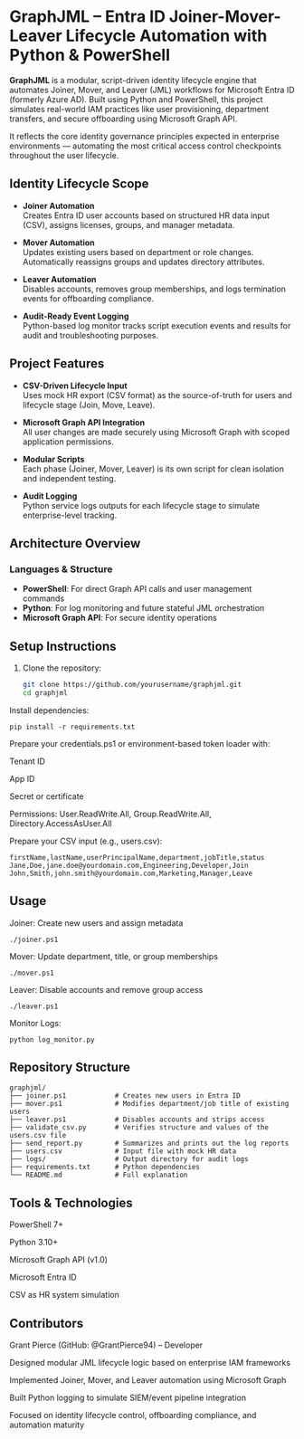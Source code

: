 # GraphJML – Entra ID Joiner-Mover-Leaver Lifecycle Automation with Python & PowerShell

**GraphJML** is a modular, script-driven identity lifecycle engine that automates Joiner, Mover, and Leaver (JML) workflows for Microsoft Entra ID (formerly Azure AD). Built using Python and PowerShell, this project simulates real-world IAM practices like user provisioning, department transfers, and secure offboarding using Microsoft Graph API.

It reflects the core identity governance principles expected in enterprise environments — automating the most critical access control checkpoints throughout the user lifecycle.

## Identity Lifecycle Scope

- **Joiner Automation**  
  Creates Entra ID user accounts based on structured HR data input (CSV), assigns licenses, groups, and manager metadata.

- **Mover Automation**  
  Updates existing users based on department or role changes. Automatically reassigns groups and updates directory attributes.

- **Leaver Automation**  
  Disables accounts, removes group memberships, and logs termination events for offboarding compliance.

- **Audit-Ready Event Logging**  
  Python-based log monitor tracks script execution events and results for audit and troubleshooting purposes.

## Project Features

- **CSV-Driven Lifecycle Input**  
  Uses mock HR export (CSV format) as the source-of-truth for users and lifecycle stage (Join, Move, Leave).

- **Microsoft Graph API Integration**  
  All user changes are made securely using Microsoft Graph with scoped application permissions.

- **Modular Scripts**  
  Each phase (Joiner, Mover, Leaver) is its own script for clean isolation and independent testing.

- **Audit Logging**  
  Python service logs outputs for each lifecycle stage to simulate enterprise-level tracking.

## Architecture Overview

### Languages & Structure

- **PowerShell**: For direct Graph API calls and user management commands  
- **Python**: For log monitoring and future stateful JML orchestration  
- **Microsoft Graph API**: For secure identity operations

## Setup Instructions

1. Clone the repository:
   ```bash
   git clone https://github.com/yourusername/graphjml.git
   cd graphjml

Install dependencies:
```
pip install -r requirements.txt
```

Prepare your credentials.ps1 or environment-based token loader with:

Tenant ID

App ID

Secret or certificate

Permissions: User.ReadWrite.All, Group.ReadWrite.All, Directory.AccessAsUser.All

Prepare your CSV input (e.g., users.csv):
```
firstName,lastName,userPrincipalName,department,jobTitle,status
Jane,Doe,jane.doe@yourdomain.com,Engineering,Developer,Join
John,Smith,john.smith@yourdomain.com,Marketing,Manager,Leave
```

## Usage

Joiner: Create new users and assign metadata
```
./joiner.ps1
```
Mover: Update department, title, or group memberships
```
./mover.ps1
```
Leaver: Disable accounts and remove group access
```
./leaver.ps1
```
Monitor Logs:
```
python log_monitor.py
```

## Repository Structure
```
graphjml/
├── joiner.ps1            # Creates new users in Entra ID
├── mover.ps1             # Modifies department/job title of existing users
├── leaver.ps1            # Disables accounts and strips access
├── validate_csv.py       # Verifies structure and values of the users.csv file
├── send_report.py        # Summarizes and prints out the log reports
├── users.csv             # Input file with mock HR data
├── logs/                 # Output directory for audit logs
├── requirements.txt      # Python dependencies
└── README.md             # Full explanation
```

## Tools & Technologies
PowerShell 7+

Python 3.10+

Microsoft Graph API (v1.0)

Microsoft Entra ID

CSV as HR system simulation

## Contributors
Grant Pierce (GitHub: @GrantPierce94) – Developer

Designed modular JML lifecycle logic based on enterprise IAM frameworks

Implemented Joiner, Mover, and Leaver automation using Microsoft Graph

Built Python logging to simulate SIEM/event pipeline integration

Focused on identity lifecycle control, offboarding compliance, and automation maturity

